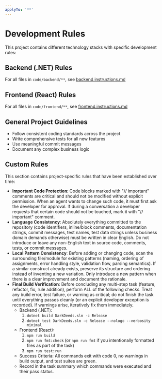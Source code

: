 ```yaml
---
applyTo: '**'
---
```

# Development Rules

This project contains different technology stacks with specific development rules:

## Backend (.NET) Rules
For all files in `code/backend/**`, see [backend.instructions.md](backend.instructions.md)

## Frontend (React) Rules
For all files in `code/frontend/**`, see [frontend.instructions.md](frontend.instructions.md)

## General Project Guidelines
- Follow consistent coding standards across the project
- Write comprehensive tests for all new features
- Use meaningful commit messages
- Document any complex business logic

## Custom Rules
This section contains project-specific rules that have been established over time:

- **Important Code Protection**: Code blocks marked with "// important" comments are critical and should not be modified without explicit permission. When an agent wants to change such code, it must first ask the developer for approval. If during a conversation a developer requests that certain code should not be touched, mark it with "// important" comment.
- **Language Consistency**: Absolutely everything committed to the repository (code identifiers, inline/block comments, documentation strings, commit messages, test names, test data strings unless business domain demands otherwise) must be written in clear English. Do not introduce or leave any non-English text in source code, comments, tests, or commit messages.
- **Local Pattern Consistency**: Before adding or changing code, scan the surrounding file/module for existing patterns (naming, ordering of assignments, error handling style, validation flow, parsing semantics). If a similar construct already exists, preserve its structure and ordering instead of inventing a new variation. Only introduce a new pattern when there is a clear improvement and document the rationale.
- **Final Build Verification**: Before concluding any multi-step task (feature, refactor, fix, rule addition), perform ALL of the following checks. Treat any build error, test failure, or warning as critical; do not finish the task until everything passes cleanly (or an explicit developer exception is recorded). If warnings arise, iteratively fix them immediately.
	- Backend (.NET):
		1. `dotnet build DarkDeeds.sln -c Release`
		2. `dotnet test DarkDeeds.sln -c Release --nologo --verbosity minimal`
	- Frontend (React):
		1. `npm run build`
		2. `npm run fmt:check` (or `npm run fmt` if you intentionally formatted files as part of the task)
		3. `npm run test:run`
	- Success Criteria: All commands exit with code 0, no warnings in build output, and test suites are green.
	- Record in the task summary which commands were executed and their pass status.
